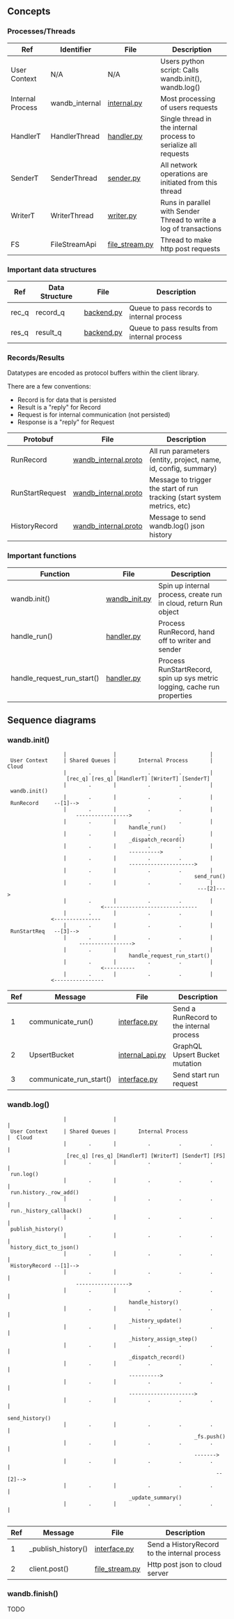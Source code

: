 ## Concepts

### Processes/Threads

Ref | Identifier | File | Description
--- | --- | --- | ---
User Context     | N/A | N/A | Users python script: Calls wandb.init(), wandb.log()
Internal Process | wandb_internal | [internal.py] | Most processing of users requests
HandlerT | HandlerThread | [handler.py] | Single thread in the internal process to serialize all requests
SenderT  | SenderThread  | [sender.py] | All network operations are initiated from this thread
WriterT  | WriterThread  | [writer.py] | Runs in parallel with Sender Thread to write a log of transactions
FS       | FileStreamApi | [file_stream.py] | Thread to make http post requests

### Important data structures

Ref | Data Structure | File | Description
--- | --- | --- | ---
rec_q | record_q | [backend.py] | Queue to pass records to internal process
res_q | result_q | [backend.py] | Queue to pass results from internal process

### Records/Results

Datatypes are encoded as protocol buffers within the client library.

There are a few conventions:
- Record is for data that is persisted
- Result is a "reply" for Record
- Request is for internal communication (not persisted)
- Response is a "reply" for Request

Protobuf | File | Description
--- | --- | ---
RunRecord | [wandb_internal.proto] | All run parameters (entity, project, name, id, config, summary)
RunStartRequest | [wandb_internal.proto] | Message to trigger the start of run tracking (start system metrics, etc)
HistoryRecord | [wandb_internal.proto] | Message to send wandb.log() json history

### Important functions

Function | File | Description
--- | --- | ---
wandb.init() | [wandb_init.py] | Spin up internal process, create run in cloud, return Run object
handle_run() | [handler.py] | Process RunRecord, hand off to writer and sender
handle_request_run_start() | [handler.py] | Process RunStartRecord, spin up sys metric logging, cache run properties

## Sequence diagrams

### wandb.init()

```text
                  |               |                              |
 User Context     | Shared Queues |       Internal Process       |    Cloud
                  |       .       |          .         .         |
                   [rec_q] [res_q] [HandlerT] [WriterT] [SenderT]
                  |       .       |          .         .         |
 wandb.init()
                  |       .       |          .         .         |
 RunRecord     --[1]-->
                  |       .       |          .         .         |
                      ----------------->
                  |       .       |          .         .         |
                                       handle_run()
                  |       .       |          .         .         |
                                       _dispatch_record()
                  |       .       |          .         .         |
                                       ---------->
                  |       .       |          .         .         |
                                       --------------------->
                  |       .       |          .         .         |
                                                            send_run()
                  |       .       |          .         .         |
                                                             ---[2]--->
                  |       .       |          .         .         |
                              <------------------------------
                  |       .       |          .         .         |
              <---------------
                  |       .       |          .         .         |
 RunStartReq   --[3]-->
                  |       .       |          .         .         |
                       ----------------->
                  |       .       |          .         .         |
                                       handle_request_run_start()
                  |       .       |          .         .         |
                              <----------
                  |       .       |          .         .         |
              <----------------
```


Ref | Message | File | Description
--- | --- | --- | ---
1   | communicate_run()       | [interface.py] | Send a RunRecord to the internal process
2   | UpsertBucket            | [internal_api.py] | GraphQL Upsert Bucket mutation
3   | communicate_run_start() | [interface.py] | Send start run request

### wandb.log()

```text
                  |               |                                   |
 User Context     | Shared Queues |       Internal Process            |  Cloud
                  |       .       |          .         .         .    |
                   [rec_q] [res_q] [HandlerT] [WriterT] [SenderT] [FS]
                  |       .       |          .         .         .    |
 run.log()
                  |       .       |          .         .         .    |
 run.history._row_add()
                  |       .       |          .         .         .    |
 run._history_callback()
                  |       .       |          .         .         .    |
 publish_history()
                  |       .       |          .         .         .    |
 history_dict_to_json()
                  |       .       |          .         .         .    |
 HistoryRecord --[1]-->
                  |       .       |          .         .         .    |
                      ----------------->
                  |       .       |          .         .         .    |
                                       handle_history()
                  |       .       |          .         .         .    |
                                       _history_update()
                  |       .       |          .         .         .    |
                                       _history_assign_step()
                  |       .       |          .         .         .    |
                                       _dispatch_record()
                  |       .       |          .         .         .    |
                                       ---------->
                  |       .       |          .         .         .    |
                                       --------------------->
                  |       .       |          .         .         .    |
                                                            send_history()
                  |       .       |          .         .         .    |
                                                            _fs.push()
                  |       .       |          .         .         .    |
                                                            ------->
                  |       .       |          .         .         .    |
                                                                   --[2]-->
                  |       .       |          .         .         .    |
                                       _update_summary()
                  |       .       |          .         .         .    |


```


Ref | Message | File | Description
--- | --- | --- | ---
1   | \_publish\_history()    | [interface.py] | Send a HistoryRecord to the internal process
2   | client.post()           | [file_stream.py] | Http post json to cloud server

### wandb.finish()

TODO

[backend.py]: https://github.com/wandb/client/blob/master/wandb/sdk/backend/backend.py
[handler.py]: https://github.com/wandb/client/blob/master/wandb/sdk/internal/handler.py
[writer.py]: https://github.com/wandb/client/blob/master/wandb/sdk/internal/writer.py
[sender.py]: https://github.com/wandb/client/blob/master/wandb/sdk/internal/sender.py
[interface.py]: https://github.com/wandb/client/blob/master/wandb/sdk/interface/interface.py
[internal_api.py]: https://github.com/wandb/client/blob/master/wandb/sdk/internal/internal_api.py
[wandb_init.py]: https://github.com/wandb/client/blob/master/wandb/sdk/wandb_init.py
[internal.py]: https://github.com/wandb/client/blob/master/wandb/sdk/internal/internal.py
[file_stream.py]: https://github.com/wandb/client/blob/master/wandb/sdk/internal/file_stream.py
[wandb_internal.proto]: https://github.com/wandb/client/blob/master/wandb/proto/wandb_internal.proto
